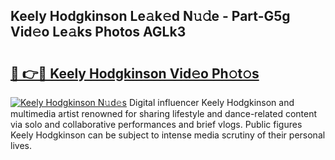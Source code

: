 ## Keely Hodgkinson Le𝚊k𝚎d N𝚞𝚍e - Part-G5g Vid𝚎o Le𝚊ks Photos AGLk3

# <h2><a href="http://fbeika.evod.top/?m=Keely+Hodgkinson">🔗 👉🔴 Keely Hodgkinson Vid𝚎o Ph𝚘t𝚘s</a></h2>

[![Keely Hodgkinson N𝚞d𝚎s](https://i.imgur.com/8V9OHl7.gif)](http://fbeika.evod.top/?m=Keely+Hodgkinson)
Digital influencer Keely Hodgkinson and multimedia artist renowned for sharing lifestyle and dance-related content via solo and collaborative performances and brief vlogs. Public figures Keely Hodgkinson can be subject to intense media scrutiny of their personal lives. 
